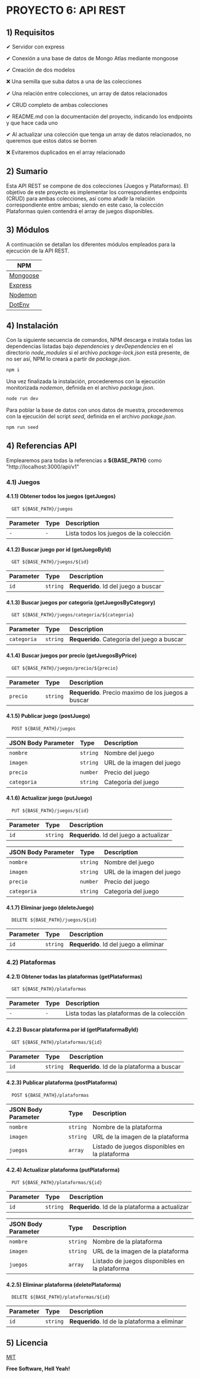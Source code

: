 # PROYECTO 6: API REST

## 1) Requisitos

✔ Servidor con express

✔ Conexión a una base de datos de Mongo Atlas mediante mongoose

✔ Creación de dos modelos

❌ Una semilla que suba datos a una de las colecciones

✔ Una relación entre colecciones, un array de datos relacionados

✔ CRUD completo de ambas colecciones

✔ README.md con la documentación del proyecto, indicando los endpoints y que hace cada uno

✔ Al actualizar una colección que tenga un array de datos relacionados, no queremos que estos datos se borren

❌ Evitaremos duplicados en el array relacionado

## 2) Sumario

Esta API REST se compone de dos colecciones (Juegos y Plataformas). El objetivo de este proyecto es implementar los correspondientes endpoints (CRUD) para ambas colecciones, así como añadir la relación correspondiente entre ambas; siendo en este caso, la colección Plataformas quien contendrá el array de juegos disponibles.

## 3) Módulos

A continuación se detallan los diferentes módulos empleados para la ejecución de la API REST.

| NPM                    |
| ---------------------- |
| [Mongoose][PlMongoose] |
| [Express][PlExpress]   |
| [Nodemon][PlNodemon]   |
| [DotEnv][PlDotEnv]     |

## 4) Instalación

Con la siguiente secuencia de comandos, NPM descarga e instala todas las dependencias listadas bajo _dependencies_ y _devDependencies_ en el directorio _node_modules_ si el archivo _package-lock.json_ está presente, de no ser así, NPM lo creará a partir de _package.json_.

```sh
npm i
```

Una vez finalizada la instalación, procederemos con la ejecución monitorizada _nodemon_, definida en el archivo _package.json_.

```sh
node run dev
```

Para poblar la base de datos con unos datos de muestra, procederemos con la ejecución del script _seed_, definida en el archivo _package.json_.

```sh
npm run seed
```

## 4) Referencias API

Emplearemos para todas la referencias a **${BASE_PATH}** como "http://localhost:3000/api/v1"

### 4.1) Juegos

#### 4.1.1) Obtener todos los juegos (getJuegos)

```
  GET ${BASE_PATH}/juegos
```

| Parameter | Type | Description                            |
| :-------- | :--- | :------------------------------------- |
| `-`       | `-`  | Lista todos los juegos de la colección |

#### 4.1.2) Buscar juego por id (getJuegoById)

```
  GET ${BASE_PATH}/juegos/${id}
```

| Parameter | Type     | Description                          |
| :-------- | :------- | :----------------------------------- |
| `id`      | `string` | **Requerido**. Id del juego a buscar |

#### 4.1.3) Buscar juegos por categoria (getJuegosByCategory)

```
  GET ${BASE_PATH}/juegos/categoria/${categoria}
```

| Parameter   | Type     | Description                                 |
| :---------- | :------- | :------------------------------------------ |
| `categoria` | `string` | **Requerido**. Categoría del juego a buscar |

#### 4.1.4) Buscar juegos por precio (getJuegosByPrice)

```
  GET ${BASE_PATH}/juegos/precio/${precio}
```

| Parameter | Type     | Description                                         |
| :-------- | :------- | :-------------------------------------------------- |
| `precio`  | `string` | **Requerido**. Precio maximo de los juegos a buscar |

#### 4.1.5) Publicar juego (postJuego)

```
  POST ${BASE_PATH}/juegos
```

| JSON Body Parameter | Type     | Description                |
| :------------------ | :------- | :------------------------- |
| `nombre`            | `string` | Nombre del juego           |
| `imagen`            | `string` | URL de la imagen del juego |
| `precio`            | `number` | Precio del juego           |
| `categoria`         | `string` | Categoria del juego        |

#### 4.1.6) Actualizar juego (putJuego)

```
  PUT ${BASE_PATH}/juegos/${id}
```

| Parameter | Type     | Description                              |
| :-------- | :------- | :--------------------------------------- |
| `id`      | `string` | **Requerido**. Id del juego a actualizar |

| JSON Body Parameter | Type     | Description                |
| :------------------ | :------- | :------------------------- |
| `nombre`            | `string` | Nombre del juego           |
| `imagen`            | `string` | URL de la imagen del juego |
| `precio`            | `number` | Precio del juego           |
| `categoria`         | `string` | Categoria del juego        |

#### 4.1.7) Eliminar juego (deleteJuego)

```
  DELETE ${BASE_PATH}/juegos/${id}
```

| Parameter | Type     | Description                            |
| :-------- | :------- | :------------------------------------- |
| `id`      | `string` | **Requerido**. Id del juego a eliminar |

### 4.2) Plataformas

#### 4.2.1) Obtener todas las plataformas (getPlataformas)

```
  GET ${BASE_PATH}/plataformas
```

| Parameter | Type | Description                                 |
| :-------- | :--- | :------------------------------------------ |
| `-`       | `-`  | Lista todas las plataformas de la colección |

#### 4.2.2) Buscar plataforma por id (getPlataformaById)

```
  GET ${BASE_PATH}/plataformas/${id}
```

| Parameter | Type     | Description                                 |
| :-------- | :------- | :------------------------------------------ |
| `id`      | `string` | **Requerido**. Id de la plataforma a buscar |

#### 4.2.3) Publicar plataforma (postPlataforma)

```
  POST ${BASE_PATH}/plataformas
```

| JSON Body Parameter | Type     | Description                                    |
| :------------------ | :------- | :--------------------------------------------- |
| `nombre`            | `string` | Nombre de la plataforma                        |
| `imagen`            | `string` | URL de la imagen de la plataforma              |
| `juegos`            | `array`  | Listado de juegos disponibles en la plataforma |

#### 4.2.4) Actualizar plataforma (putPlataforma)

```
  PUT ${BASE_PATH}/plataformas/${id}
```

| Parameter | Type     | Description                                     |
| :-------- | :------- | :---------------------------------------------- |
| `id`      | `string` | **Requerido**. Id de la plataforma a actualizar |

| JSON Body Parameter | Type     | Description                                    |
| :------------------ | :------- | :--------------------------------------------- |
| `nombre`            | `string` | Nombre de la plataforma                        |
| `imagen`            | `string` | URL de la imagen de la plataforma              |
| `juegos`            | `array`  | Listado de juegos disponibles en la plataforma |

#### 4.2.5) Eliminar plataforma (deletePlataforma)

```
  DELETE ${BASE_PATH}/plataformas/${id}
```

| Parameter | Type     | Description                                   |
| :-------- | :------- | :-------------------------------------------- |
| `id`      | `string` | **Requerido**. Id de la plataforma a eliminar |

## 5) Licencia

[MIT](https://choosealicense.com/licenses/mit/)

**Free Software, Hell Yeah!**

[//]: # "These are reference links used in the body of this note and get stripped out when the markdown processor does its job. There is no need to format nicely because it shouldn't be seen. Thanks SO - http://stackoverflow.com/questions/4823468/store-comments-in-markdown-syntax"
[PlMongoose]: https://www.npmjs.com/package/mongoose
[PlExpress]: https://www.npmjs.com/package/express
[PlNodemon]: https://www.npmjs.com/package/nodemon
[PlDotEnv]: https://www.npmjs.com/package/dotenv
